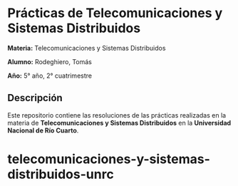# Prácticas de Telecomunicaciones y Sistemas Distribuidos

**Materia:** Telecomunicaciones y Sistemas Distribuidos

**Alumno:** Rodeghiero, Tomás

**Año:** 5° año, 2° cuatrimestre

## Descripción

Este repositorio contiene las resoluciones de las prácticas realizadas en la materia de **Telecomunicaciones y Sistemas Distribuidos** en la **Universidad Nacional de Río Cuarto**.
# telecomunicaciones-y-sistemas-distribuidos-unrc
